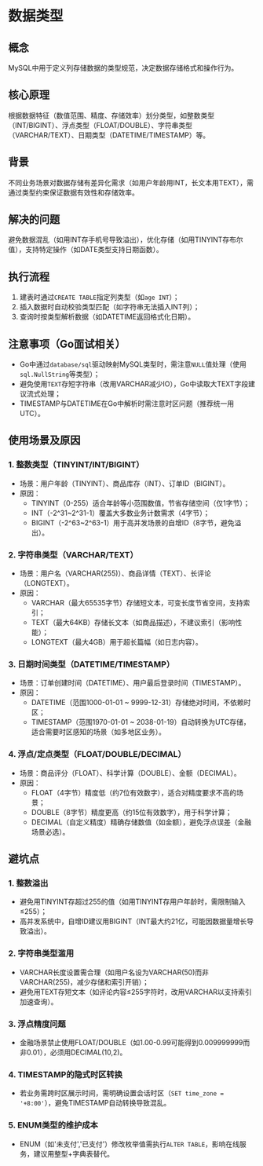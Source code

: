 # 数据类型

## 概念
MySQL中用于定义列存储数据的类型规范，决定数据存储格式和操作行为。

## 核心原理
根据数据特征（数值范围、精度、存储效率）划分类型，如整数类型（INT/BIGINT）、浮点类型（FLOAT/DOUBLE）、字符串类型（VARCHAR/TEXT）、日期类型（DATETIME/TIMESTAMP）等。

## 背景
不同业务场景对数据存储有差异化需求（如用户年龄用INT，长文本用TEXT），需通过类型约束保证数据有效性和存储效率。

## 解决的问题
避免数据混乱（如用INT存手机号导致溢出），优化存储（如用TINYINT存布尔值），支持特定操作（如DATE类型支持日期函数）。

## 执行流程
1. 建表时通过`CREATE TABLE`指定列类型（如`age INT`）；
2. 插入数据时自动校验类型匹配（如字符串无法插入INT列）；
3. 查询时按类型解析数据（如DATETIME返回格式化日期）。

## 注意事项（Go面试相关）
- Go中通过`database/sql`驱动映射MySQL类型时，需注意`NULL`值处理（使用`sql.NullString`等类型）；
- 避免使用`TEXT`存短字符串（改用VARCHAR减少IO），Go中读取大TEXT字段建议流式处理；
- TIMESTAMP与DATETIME在Go中解析时需注意时区问题（推荐统一用UTC）。

## 使用场景及原因
### 1. 整数类型（TINYINT/INT/BIGINT）
- 场景：用户年龄（TINYINT）、商品库存（INT）、订单ID（BIGINT）。
- 原因：
  - TINYINT（0-255）适合年龄等小范围数值，节省存储空间（仅1字节）；
  - INT（-2^31~2^31-1）覆盖大多数业务计数需求（4字节）；
  - BIGINT（-2^63~2^63-1）用于高并发场景的自增ID（8字节，避免溢出）。

### 2. 字符串类型（VARCHAR/TEXT）
- 场景：用户名（VARCHAR(255)）、商品详情（TEXT）、长评论（LONGTEXT）。
- 原因：
  - VARCHAR（最大65535字节）存储短文本，可变长度节省空间，支持索引；
  - TEXT（最大64KB）存储长文本（如商品描述），不建议索引（影响性能）；
  - LONGTEXT（最大4GB）用于超长篇幅（如日志内容）。

### 3. 日期时间类型（DATETIME/TIMESTAMP）
- 场景：订单创建时间（DATETIME）、用户最后登录时间（TIMESTAMP）。
- 原因：
  - DATETIME（范围1000-01-01 ~ 9999-12-31）存储绝对时间，不依赖时区；
  - TIMESTAMP（范围1970-01-01 ~ 2038-01-19）自动转换为UTC存储，适合需要时区感知的场景（如多地区业务）。

### 4. 浮点/定点类型（FLOAT/DOUBLE/DECIMAL）
- 场景：商品评分（FLOAT）、科学计算（DOUBLE）、金额（DECIMAL）。
- 原因：
  - FLOAT（4字节）精度低（约7位有效数字），适合对精度要求不高的场景；
  - DOUBLE（8字节）精度更高（约15位有效数字），用于科学计算；
  - DECIMAL（自定义精度）精确存储数值（如金额），避免浮点误差（金融场景必选）。

## 避坑点
### 1. 整数溢出
- 避免用TINYINT存超过255的值（如用TINYINT存用户年龄时，需限制输入≤255）；
- 高并发系统中，自增ID建议用BIGINT（INT最大约21亿，可能因数据量增长导致溢出）。

### 2. 字符串类型滥用
- VARCHAR长度设置需合理（如用户名设为VARCHAR(50)而非VARCHAR(255)，减少存储和索引开销）；
- 避免用TEXT存短文本（如评论内容≤255字符时，改用VARCHAR以支持索引加速查询）。

### 3. 浮点精度问题
- 金融场景禁止使用FLOAT/DOUBLE（如1.00-0.99可能得到0.009999999而非0.01），必须用DECIMAL(10,2)。

### 4. TIMESTAMP的隐式时区转换
- 若业务需跨时区展示时间，需明确设置会话时区（`SET time_zone = '+8:00'`），避免TIMESTAMP自动转换导致混乱。

### 5. ENUM类型的维护成本
- ENUM（如'未支付','已支付'）修改枚举值需执行`ALTER TABLE`，影响在线服务，建议用整型+字典表替代。